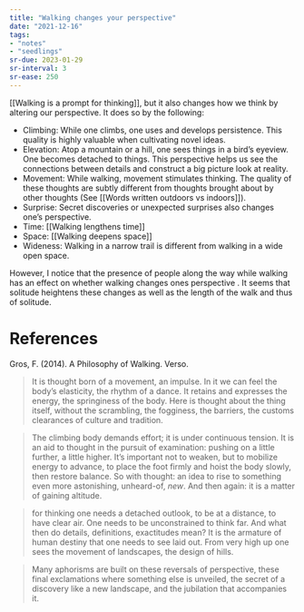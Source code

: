 ```yaml
---
title: "Walking changes your perspective"
date: "2021-12-16"
tags:
- "notes"
- "seedlings"
sr-due: 2023-01-29
sr-interval: 3
sr-ease: 250
---
```


[[Walking is a prompt for thinking]], but it also changes how we think by altering our perspective. It does so by the following:

- Climbing: While one climbs, one uses and develops persistence. This quality is highly valuable when cultivating novel ideas.
- Elevation: Atop a mountain or a hill, one sees things in a bird’s eyeview. One becomes detached to things. This perspective helps us see the connections between details and construct a big picture look at reality.
- Movement: While walking, movement stimulates thinking. The quality of these thoughts are subtly different from thoughts brought about by other thoughts (See [[Words written outdoors vs indoors]]).
- Surprise: Secret discoveries or unexpected surprises also changes one’s perspective.
- Time: [[Walking lengthens time]]
- Space: [[Walking deepens space]]
- Wideness: Walking in a narrow trail is different from walking in a wide open space.

However, I notice that the presence of people along the way while walking has an effect on whether walking changes ones perspective . It seems that solitude heightens these changes as well as the length of the walk and thus of solitude.

# References

Gros, F. (2014). A Philosophy of Walking. Verso.

> It is thought born of a movement, an impulse. In it we can feel the body’s elasticity, the rhythm of a dance. It retains and expresses the energy, the springiness of the body. Here is thought about the thing itself, without the scrambling, the fogginess, the barriers, the customs clearances of culture and tradition.

> The climbing body demands effort; it is under continuous tension. It is an aid to thought in the pursuit of examination: pushing on a little further, a little higher. It’s important not to weaken, but to mobilize energy to advance, to place the foot firmly and hoist the body slowly, then restore balance. So with thought: an idea to rise to something even more astonishing, unheard-of, *new*. And then again: it is a matter of gaining altitude.

> for thinking one needs a detached outlook, to be at a distance, to have clear air. One needs to be unconstrained to think far. And what then do details, definitions, exactitudes mean? It is the armature of human destiny that one needs to see laid out. From very high up one sees the movement of landscapes, the design of hills.

> Many aphorisms are built on these reversals of perspective, these final exclamations where something else is unveiled, the secret of a discovery like a new landscape, and the jubilation that accompanies it.

